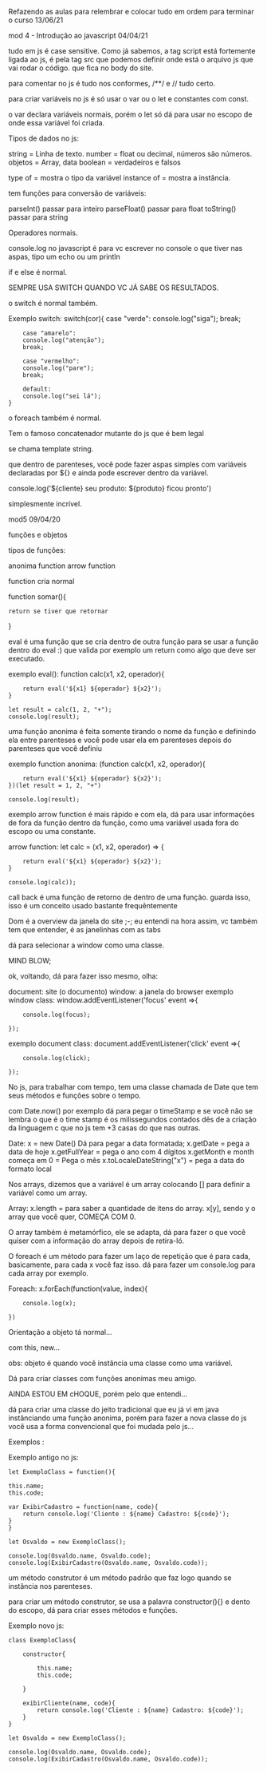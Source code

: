 Refazendo as aulas para relembrar e colocar tudo em ordem
para terminar o curso                               13/06/21


mod 4 - Introdução ao javascript                    04/04/21

tudo em js é case sensitive. 
Como já sabemos, a tag script está fortemente ligada ao 
js, é pela tag src que podemos definir onde está o 
arquivo js que vai rodar o código. que fica no body do
site.

para comentar no js é tudo nos conformes, /**/ e // 
tudo certo.

para criar variáveis no js é só usar o var ou o let
e constantes com const. 

o var declara variáveis normais, porém o let só dá para usar
no escopo de onde essa variável foi criada.

Tipos de dados no js:


string = Linha de texto.
number = float ou decimal, números são números.
objetos = Array, data
boolean = verdadeiros e falsos

type of = mostra o tipo da variável
instance of = mostra a instância.

tem funções para conversão de variáveis:

parseInt() passar para inteiro 
parseFloat() passar para float
toString() passar para string

Operadores normais.

console.log no javascript é para vc escrever no console 
o que tiver nas aspas, tipo um echo ou um println 

if e else é normal.


SEMPRE USA SWITCH QUANDO VC JÁ SABE OS RESULTADOS.

o switch é normal também.

Exemplo switch:
    switch(cor){
        case "verde":
        console.log("siga");
        break;

        case "amarelo":
        console.log("atenção");
        break;

        case "vermelho":
        console.log("pare");
        break;

        default:
        console.log("sei lá");
    }

o foreach também é normal.

Tem o famoso concatenador mutante do js que é bem legal

se chama template string.

que dentro de parenteses, você pode fazer aspas simples
com variáveis declaradas por ${} e ainda pode escrever
dentro da variável.

console.log('${cliente} seu produto: ${produto} ficou pronto')

simplesmente incrível.

mod5                                                 09/04/20

funções e objetos

tipos de funções:

anonima
function
arrow function

function cria normal

function somar(){

    return se tiver que retornar

}

eval é uma função que se cria dentro de outra função para 
se usar a função dentro do eval :) que valida por exemplo
um return como algo que deve ser executado.

exemplo eval():
    function calc(x1, x2, operador){

        return eval('${x1} ${operador} ${x2}');
    }

    let result = calc(1, 2, "+");
    console.log(result);

uma função anonima é feita somente tirando o nome da função
e definindo ela entre parenteses e você pode usar ela 
em parenteses depois do parenteses que você definiu 

exemplo function anonima:
    (function calc(x1, x2, operador){

        return eval('${x1} ${operador} ${x2}');
    })(let result = 1, 2, "+")

    console.log(result);

exemplo arrow function é mais rápido e com ela, dá para usar
informações de fora da função dentro da função, como uma 
variável usada fora do escopo ou uma constante.

arrow function:
    let calc = (x1, x2, operador) => {

        return eval('${x1} ${operador} ${x2}');
    }

    console.log(calc));

call back é uma função de retorno de dentro de uma função.
guarda isso, isso é um conceito usado bastante frequêntemente

Dom é a overview da janela do site ;-; eu entendi na hora
assim, vc também tem que entender, é as janelinhas com as 
tabs

dá para selecionar a window como uma classe.

MIND BLOW;

ok, voltando, dá para fazer isso mesmo, olha:

document: site (o documento)
window: a janela do browser
exemplo window class:
    window.addEventListener('focus' event =>{

        console.log(focus);

    });

exemplo document class:
    document.addEventListener('click' event =>{

        console.log(click);

    });

No js, para trabalhar com tempo, tem uma classe chamada
de Date que tem seus métodos e funções sobre o tempo.

com Date.now() por exemplo dá para pegar o timeStamp
e se você não se lembra o que é o time stamp
é os milissegundos contados dês de a criação da linguagem c
que no js tem +3 casas do que nas outras.

Date:
    x = new Date() Dá para pegar a data formatada;
    x.getDate = pega a data de hoje
    x.getFullYear = pega o ano com 4 dígitos
    x.getMonth e month começa em 0 = Pega o mês
    x.toLocaleDateString("x") = pega a data do formato local

Nos arrays, dizemos que a variável é um array colocando 
[] para definir a variável como um array.

Array:
    x.length = para saber a quantidade de itens do array.
    x[y], sendo y o array que você quer, COMEÇA COM 0.

O array também é metamórfico, ele se adapta, dá para 
fazer o que você quiser com a informação do array depois 
de retira-ló.

O foreach é um método para fazer um laço de repetição 
que é para cada, basicamente, para cada x você faz isso.
dá para fazer um console.log para cada array por exemplo.

Foreach:
    x.forEach(function(value, index){

        console.log(x);
    
    })

Orientação a objeto tá normal... 

com this, new...

obs: objeto é quando você instância uma classe como uma
variável.

Dá para criar classes com funções anonimas meu amigo.

AINDA ESTOU EM cHOQUE, porém pelo que entendi...

dá para criar uma classe do jeito tradicional que eu já
vi em java instânciando uma função anonima, porém para 
fazer a nova classe do js você usa a forma convencional que 
foi mudada pelo js...

Exemplos :

Exemplo antigo no js:

    let ExemploClass = function(){

    this.name;
    this.code;

    var ExibirCadastro = function(name, code){
        return console.log('Cliente : ${name} Cadastro: ${code}');
    }
    }

    let Osvaldo = new ExemploClass();

    console.log(Osvaldo.name, Osvaldo.code);
    console.log(ExibirCadastro(Osvaldo.name, Osvaldo.code));

um método construtor é um método padrão que faz logo quando 
se instância nos parenteses.

para criar um método construtor, se usa a palavra 
constructor(){}
e dento do escopo, dá para criar esses métodos e funções.

Exemplo novo js:

    class ExemploClass{

        constructor{

            this.name;
            this.code;

        }

        exibirCliente(name, code){
            return console.log('Cliente : ${name} Cadastro: ${code}');
        }
    }

    let Osvaldo = new ExemploClass();

    console.log(Osvaldo.name, Osvaldo.code);
    console.log(ExibirCadastro(Osvaldo.name, Osvaldo.code));

